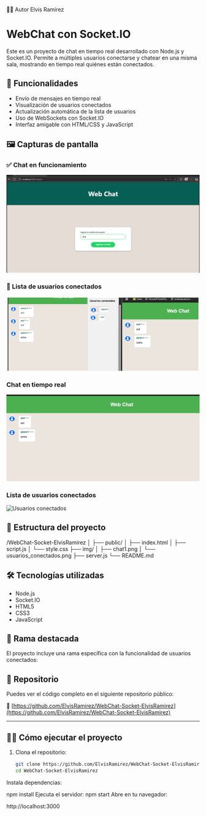 👨‍🎓 Autor
Elvis Ramírez



# WebChat con Socket.IO

Este es un proyecto de chat en tiempo real desarrollado con Node.js y Socket.IO. Permite a múltiples usuarios conectarse y chatear en una misma sala, mostrando en tiempo real quiénes están conectados.

## 🚀 Funcionalidades

- Envío de mensajes en tiempo real
- Visualización de usuarios conectados
- Actualización automática de la lista de usuarios
- Uso de WebSockets con Socket.IO
- Interfaz amigable con HTML/CSS y JavaScript

## 🖼️ Capturas de pantalla


### ✅ Chat en funcionamiento
![Captura del chat en funcionamiento](src/public/img/image.png)

### 👥 Lista de usuarios conectados
![Captura del chat en funcionamiento](src/public/img/multiples.png)


### Chat en tiempo real
![Captura del chat en funcionamiento](src/public/img/usuarios.png)

### Lista de usuarios conectados
![Usuarios conectados](img/usuarios_conectados.png)

## 📂 Estructura del proyecto

/WebChat-Socket-ElvisRamirez
│
├── public/
│ ├── index.html
│ ├── script.js
│ └── style.css
├── img/
│ ├── chat1.png
│ └── usuarios_conectados.png
├── server.js
└── README.md


## 🛠️ Tecnologías utilizadas

- Node.js
- Socket.IO
- HTML5
- CSS3
- JavaScript

## 📌 Rama destacada

El proyecto incluye una rama específica con la funcionalidad de usuarios conectados:

## 📎 Repositorio

Puedes ver el código completo en el siguiente repositorio público:

🔗 [https://github.com/ElvisRamirez/WebChat-Socket-ElvisRamirez](https://github.com/ElvisRamirez/WebChat-Socket-ElvisRamirez)

---

## 🧑‍💻 Cómo ejecutar el proyecto

1. Clona el repositorio:
   ```bash
   git clone https://github.com/ElvisRamirez/WebChat-Socket-ElvisRamirez.git
   cd WebChat-Socket-ElvisRamirez
Instala dependencias:

npm install
Ejecuta el servidor:
npm start
Abre en tu navegador:

http://localhost:3000